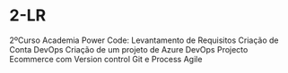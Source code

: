# 2-LR
2ºCurso Academia Power Code: Levantamento de Requisitos
Criação de Conta DevOps
Criação de um projeto de Azure DevOps
Projecto Ecommerce
com Version control Git
e Process Agile
